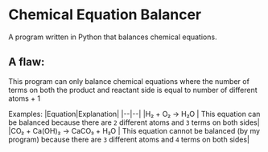# Chemical Equation Balancer
A program written in Python that balances chemical equations.

## A flaw:
This program can only balance chemical equations where the number of terms on both the product and reactant side is equal to number of different atoms + 1

Examples:
|Equation|Explanation|
|--|--|
|H₂ + O₂ → H₂O | This equation can be balanced because there are `2` different atoms and `3` terms on both sides|
|CO₂ + Ca(OH)₂ → CaCO₃ + H₂O | This equation cannot be balanced (by my program) because there are `3` different atoms and `4` terms on both sides|